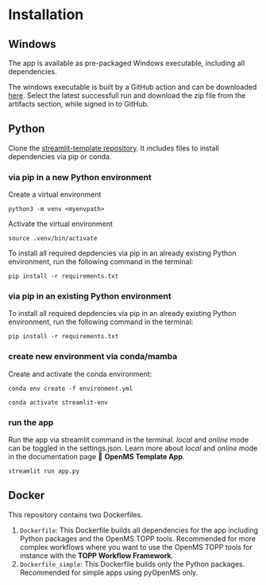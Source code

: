 # Installation

## Windows

The app is available as pre-packaged Windows executable, including all dependencies.

The windows executable is built by a GitHub action and can be downloaded [here](https://github.com/OpenMS/streamlit-template/actions/workflows/build-windows-executable-app.yaml).
Select the latest successfull run and download the zip file from the artifacts section, while signed in to GitHub.

## Python

Clone the [streamlit-template repository](https://github.com/OpenMS/streamlit-template). It includes files to install dependencies via pip or conda.

### via pip in a new Python environment

Create a virtual environment

`python3 -m venv <myenvpath>`

Activate the virtual environment

`source .venv/bin/activate`

To install all required depdencies via pip in an already existing Python environment, run the following command in the terminal:

`pip install -r requirements.txt`

### via pip in an existing Python environment

To install all required depdencies via pip in an already existing Python environment, run the following command in the terminal:

`pip install -r requirements.txt`

### create new environment via conda/mamba

Create and activate the conda environment:

`conda env create -f environment.yml`

`conda activate streamlit-env`

### run the app

Run the app via streamlit command in the terminal. *local* and *online* mode can be toggled in the settings.json. Learn more about *local* and *online* mode in the documentation page 📖 **OpenMS Template App**.

`streamlit run app.py`

## Docker

This repository contains two Dockerfiles.

1. `Dockerfile`: This Dockerfile builds all dependencies for the app including Python packages and the OpenMS TOPP tools. Recommended for more complex workflows where you want to use the OpenMS TOPP tools for instance with the **TOPP Workflow Framework**.
2. `Dockerfile_simple`: This Dockerfile builds only the Python packages. Recommended for simple apps using pyOpenMS only.
